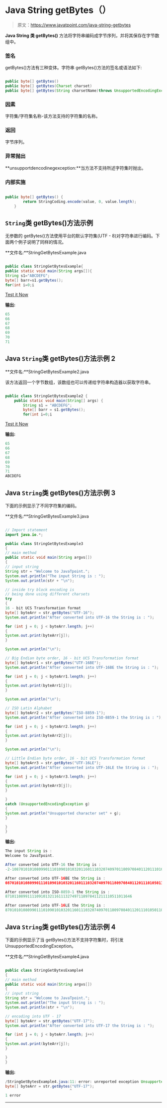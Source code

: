 # Java String getBytes（）

> 原文：<https://www.javatpoint.com/java-string-getbytes>

**Java String 类 getBytes()** 方法将字符串编码成字节序列，并将其保存在字节数组中。

### 签名

getBytes()方法有三种变体。字符串 getBytes()方法的签名或语法如下:

```java

public byte[] getBytes()
public byte[] getBytes(Charset charset)
public byte[] getBytes(String charsetName)throws UnsupportedEncodingException

```

### 因素

字符集/字符集名称-该方法支持的字符集的名称。

### 返回

字节序列。

### 异常抛出

**unsupportdencodinegexception:**当方法不支持所述字符集时抛出。

### 内部实施

```java

public byte[] getBytes() {  
        return StringCoding.encode(value, 0, value.length);  
    }  

```

## `String`类 getBytes()方法示例

无参数的 getBytes()方法使用平台的默认字符集(UTF - 8)对字符串进行编码。下面两个例子说明了同样的情况。

**文件名:**StringGetBytesExample.java

```java

public class StringGetBytesExample{
public static void main(String args[]){
String s1="ABCDEFG";
byte[] barr=s1.getBytes();
for(int i=0;i
```

[Test it Now](https://www.javatpoint.com/opr/test.jsp?filename=StringGetBytesExample)

**输出:**

```java
65
66
67
68
69
70
71

```

## Java `String`类 getBytes()方法示例 2

**文件名:**StringGetBytesExample2.java

该方法返回一个字节数组，该数组也可以传递给字符串构造器以获取字符串。

```java

public class StringGetBytesExample2 {
	public static void main(String[] args) {
		String s1 = "ABCDEFG";
		byte[] barr = s1.getBytes();
		for(int i=0;i
```

[Test it Now](https://www.javatpoint.com/opr/test.jsp?filename=StringGetBytesExample2)

**输出:**

```java
65
66
67
68
69
70
71
ABCDEFG

```

## Java `String`类 getBytes()方法示例 3

下面的示例显示了不同字符集的编码。

**文件名:**StringGetBytesExample3.java

```java

// Import statement
import java.io.*;

public class StringGetBytesExample3 
{
// main method
public static void main(String argvs[])
{
// input string
String str = "Welcome to JavaTpoint.";
System.out.println("The input String is : ");
System.out.println(str + "\n");

// inside try block encoding is 
// being done using different charsets
try
{
16 - bit UCS Transformation format
byte[] byteArr = str.getBytes("UTF-16");
System.out.println("After converted into UTF-16 the String is : ");

for (int j = 0; j < byteArr.length; j++) 
{
System.out.print(byteArr[j]);
}

System.out.println("\n");

// Big Endian byte order, 16 - bit UCS Transformation format
byte[] byteArr1 = str.getBytes("UTF-16BE");
System.out.println("After converted into UTF-16BE the String is : ");

for (int j = 0; j < byteArr1.length; j++) 
{
System.out.print(byteArr1[j]);
}

System.out.println("\n");

// ISO Latin Alphabet
byte[] byteArr2 = str.getBytes("ISO-8859-1");
System.out.println("After converted into ISO-8859-1 the String is : ");

for (int j = 0; j < byteArr2.length; j++) 
{
System.out.print(byteArr2[j]);
}

System.out.println("\n");

// Little Endian byte order, 16 - bit UCS Transformation format
byte[] byteArr3 = str.getBytes("UTF-16LE");
System.out.println("After converted into UTF-16LE the String is : ");

for (int j = 0; j < byteArr3.length; j++) 
{
System.out.print(byteArr3[j]);
}

}
catch (UnsupportedEncodingException g) 
{
System.out.println("Unsupported character set" + g);
}

}
}

```

**输出:**

```java
The input String is : 
Welcome to JavaTpoint.

After converted into UTF-16 the String is : 
-2-10870101010809901110109010103201160111032074097011809708401120111010501100116046

After converted into UTF-16BE the String is : 
0870101010809901110109010103201160111032074097011809708401120111010501100116046

After converted into ISO-8859-1 the String is : 
871011089911110910132116111327497118978411211110511011646

After converted into UTF-16LE the String is : 
8701010108099011101090101032011601110320740970118097084011201110105011001160460

```

## Java `String`类 getBytes()方法示例 4

下面的示例显示了当 getBytes()方法不支持字符集时，将引发 UnsupportedEncodingException。

**文件名:**StringGetBytesExample4.java

```java

public class StringGetBytesExample4
{
// main method
public static void main(String argvs[])
{
// input string
String str = "Welcome to JavaTpoint.";
System.out.println("The input String is : ");
System.out.println(str + "\n");

// encoding into UTF - 17
byte[] byteArr = str.getBytes("UTF-17");
System.out.println("After converted into UTF-17 the String is : ");

for (int j = 0; j < byteArr.length; j++) 
{
System.out.print(byteArr[j]);
}

}
}

```

**输出:**

```java
/StringGetBytesExample4.java:11: error: unreported exception UnsupportedEncodingException; must be caught or declared to be thrown
byte[] byteArr = str.getBytes("UTF-17");
                             ^
1 error

```

* * *